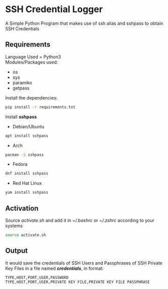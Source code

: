 # SSH Credential Logger
A Simple Python Program that makes use of ssh alias and sshpass to obtain SSH Credentials
## Requirements
Language Used = Python3<br />
Modules/Packages used:
* os
* sys
* paramiko
* getpass
<!-- -->
Install the dependencies:
```bash
pip install -r requirements.txt
```
Install **sshpass**
* Debian/Ubuntu
```bash
apt install sshpass
```
* Arch
```bash
pacman -S sshpass
```
* Fedora
```bash
dnf install sshpass
```
* Red Hat Linux
```bash
yum install sshpass
```
## Activation
Source *activate.sh* and add it in *~/.bashrc* or *~/.zshrc* according to your systems
```bash
source activate.sh
```
## Output
It would save the credentials of SSH Users and Passphrases of SSH Private Key Files in a file named ***credentials***, in format:
```csv
TYPE,HOST,PORT,USER,PASSWORD
TYPE,HOST,PORT,USER,PRIVATE KEY FILE,PRIVATE KEY FILE PASSPHRASE
```